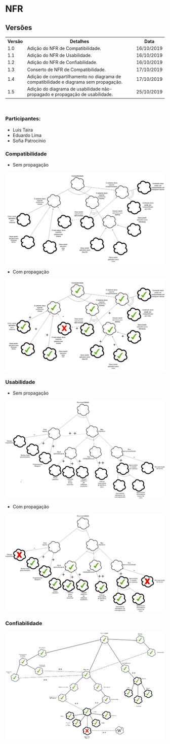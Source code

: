 # NFR
<div class="line"></div>

## Versões

<table class="versions">
	<tr>
		<th class="version_header">Versão</th>
		<th>Detalhes</th>
		<th>Data</th>
	</tr>
	<tr>
		<td>1.0</td>
		<td>Adição do NFR de Compatibilidade.</td>
		<td>16/10/2019</td>
  </tr>
  <tr>
		<td>1.1</td>
		<td>Adição do NFR de Usabilidade.</td>
		<td>16/10/2019</td>
	</tr>
	<tr>
		<td>1.2</td>
		<td>Adição do NFR de Confiabilidade.</td>
		<td>16/10/2019</td>
	</tr>
	<tr>
		<td>1.3</td>
		<td>Conserto de NFR de Compatibilidade.</td>
		<td>17/10/2019</td>
	</tr>
	<tr>
		<td>1.4</td>
		<td>Adição de compartilhamento no diagrama de compatibilidade e diagrama sem propagação.</td>
		<td>17/10/2019</td>
	</tr>
	<tr>
		<td>1.5</td>
		<td>Adição do diagrama de usabilidade não-propagado e propagação de usabilidade.</td>
		<td>25/10/2019</td>
	</tr>
</table> 
<br>

### Participantes:
- Luis Taira
- Eduardo Lima
- Sofia Patrocínio

<div class="line"></div>

### Compatibilidade

<div class="line"></div>

- Sem propagação

<img src="../../assets/images/NFR/NFR-Compatibilidade-sem-propagacao.png">
<div class="line"></div>

- Com propagação

<img src="../../assets/images/NFR/NFR-Compatibilidade.png">
<div class="line"></div>

### Usabilidade
 
<div class="line"></div>

- Sem propagação

<img src="../../assets/images/NFR/NFR-Usabulidade-sem-propagacao.png">

- Com propagação

<img src="../../assets/images/NFR/NFR-Usabilidade.png">
<div class="line"></div>

### Confiabilidade

<div class="line"></div>

<img src="../../assets/images/NFR/NFR-Confiabilidade.png">
<div class="line"></div>
